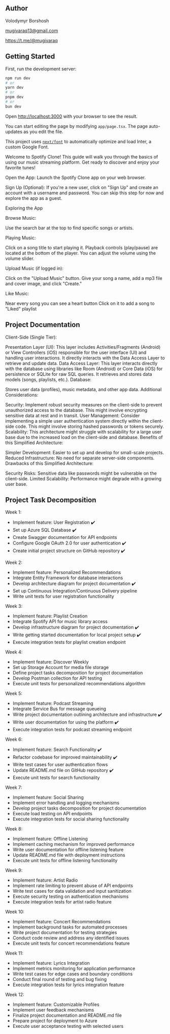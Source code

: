 ## Author
Volodymyr Borshosh

mugivaraq13@gmail.com

https://t.me/@mugivaraq

## Getting Started

First, run the development server:

```bash
npm run dev
# or
yarn dev
# or
pnpm dev
# or
bun dev
```

Open [http://localhost:3000](http://localhost:3000) with your browser to see the result.

You can start editing the page by modifying `app/page.tsx`. The page auto-updates as you edit the file.

This project uses [`next/font`](https://nextjs.org/docs/basic-features/font-optimization) to automatically optimize and load Inter, a custom Google Font.

Welcome to Spotify Clone!
This guide will walk you through the basics of using our music streaming platform. Get ready to discover and enjoy your favorite tunes!

Open the App: Launch the Spotify Clone app on your web browser.

Sign Up (Optional): If you're a new user, click on "Sign Up" and create an account with a username and password. You can skip this step for now and explore the app as a guest.

Exploring the App

Browse Music:

Use the search bar at the top to find specific songs or artists.

Playing Music:

Click on a song title to start playing it.
Playback controls (play/pause) are located at the bottom of the player.
You can adjust the volume using the volume slider.

Upload Music (if logged in):

Click on the "Upload Music" button.
Give your song a name, add a mp3 file and cover image, and click "Create."

Like Music:

Near every song you can see a heart button
Click on it to add a song to "Liked" playlist

## Project Documentation
Client-Side (Single Tier):

Presentation Layer (UI):
This layer includes Activities/Fragments (Android) or View Controllers (iOS) responsible for the user interface (UI) and handling user interactions.
It directly interacts with the Data Access Layer to retrieve and update data.
Data Access Layer:
This layer interacts directly with the database using libraries like Room (Android) or Core Data (iOS) for persistence or SQLite for raw SQL queries.
It retrieves and stores data models (songs, playlists, etc.).
Database:

Stores user data (profiles), music metadata, and other app data.
Additional Considerations:

Security: Implement robust security measures on the client-side to prevent unauthorized access to the database. This might involve encrypting sensitive data at rest and in transit.
User Management: Consider implementing a simple user authentication system directly within the client-side code. This might involve storing hashed passwords or tokens securely.
Scalability: This architecture might struggle with scalability for a large user base due to the increased load on the client-side and database.
Benefits of this Simplified Architecture:

Simpler Development: Easier to set up and develop for small-scale projects.
Reduced Infrastructure: No need for separate server-side components.
Drawbacks of this Simplified Architecture:

Security Risks: Sensitive data like passwords might be vulnerable on the client-side.
Limited Scalability: Performance might degrade with a growing user base.


## Project Task Decomposition

Week 1: 

- Implement feature: User Registration ✔️
- Set up Azure SQL Database ✔️
- Create Swagger documentation for API endpoints 
- Configure Google OAuth 2.0 for user authentication ✔️
- Create initial project structure on GitHub repository ✔️

 
Week 2: 

- Implement feature: Personalized Recommendations 
- Integrate Entity Framework for database interactions 
- Develop architecture diagram for project documentation ✔️
- Set up Continuous Integration/Continuous Delivery pipeline 
- Write unit tests for user registration functionality 

 

Week 3: 

- Implement feature: Playlist Creation 
- Integrate Spotify API for music library access 
- Develop infrastructure diagram for project documentation ✔️
- Write getting started documentation for local project setup ✔️
- Execute integration tests for playlist creation endpoint 

 

Week 4: 

- Implement feature: Discover Weekly 
- Set up Storage Account for media file storage 
- Define project tasks decomposition for project documentation 
- Develop Postman collection for API testing 
- Execute unit tests for personalized recommendations algorithm 

 

Week 5: 

- Implement feature: Podcast Streaming 
- Integrate Service Bus for message queueing 
- Write project documentation outlining architecture and infrastructure ✔️
- Write user documentation for using the platform ✔️
- Execute integration tests for podcast streaming endpoint 

 

Week 6: 

- Implement feature: Search Functionality ✔️
- Refactor codebase for improved maintainability ✔️
- Write test cases for user authentication flows 
- Update README.md file on GitHub repository ✔️
- Execute unit tests for search functionality 

 

Week 7: 

- Implement feature: Social Sharing 
- Implement error handling and logging mechanisms 
- Develop project tasks decomposition for project documentation 
- Execute load testing on API endpoints 
- Execute integration tests for social sharing functionality 

 

Week 8: 

- Implement feature: Offline Listening 
- Implement caching mechanism for improved performance 
- Write user documentation for offline listening feature 
- Update README.md file with deployment instructions 
- Execute unit tests for offline listening functionality 

 

Week 9: 

- Implement feature: Artist Radio 
- Implement rate limiting to prevent abuse of API endpoints 
- Write test cases for data validation and input sanitization 
- Execute security testing on authentication mechanisms 
- Execute integration tests for artist radio feature 

 

Week 10: 

- Implement feature: Concert Recommendations 
- Implement background tasks for automated processes 
- Write project documentation for testing strategies 
- Conduct code review and address any identified issues 
- Execute unit tests for concert recommendations feature 

 

Week 11: 

- Implement feature: Lyrics Integration 
- Implement metrics monitoring for application performance 
- Write test cases for edge cases and boundary conditions 
- Conduct final round of testing and bug fixing 
- Execute integration tests for lyrics integration feature 

 

Week 12: 

- Implement feature: Customizable Profiles 
- Implement user feedback mechanisms 
- Finalize project documentation and README.md file 
- Prepare project for deployment to Azure 
- Execute user acceptance testing with selected users 
